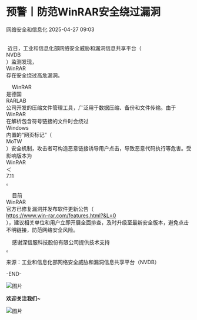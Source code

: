 #  预警丨防范WinRAR安全绕过漏洞   
 网络安全和信息化   2025-04-27 09:03  
  
   
 近日，工业和信息化部网络安全威胁和漏洞信息共享平台（  
NVDB  
）监测发现，  
WinRAR  
存在安全绕过高危漏洞。  
  
    WinRAR  
是德国  
RARLAB  
公司开发的压缩文件管理工具，广泛用于数据压缩、备份和文件传输。由于  
WinRAR  
在解析包含符号链接的文件时会绕过  
Windows  
内置的“网页标记”（  
MoTW  
）安全机制，攻击者可构造恶意链接诱导用户点击，导致恶意代码执行等危害。受影响版本为  
WinRAR  
＜  
7.11  
。  
  
    目前  
WinRAR  
官方已修复漏洞并发布软件更新公告（  
https://www.win-rar.com/features.html?&L=0  
），建议相关单位和用户立即开展全面排查，及时升级至最新安全版本，避免点击不明链接，防范网络安全风险。  
  
    感谢深信服科技股份有限公司提供技术支持  
。  
  
来源：工业和信息化部网络安全威胁和漏洞信息共享平台（NVDB）  
  
-END-  
  
![图片](https://mmbiz.qpic.cn/sz_mmbiz_gif/co91jb4rYkM8O2Vk1NMvSibBxaP5NSgRL1CpLoy06mLBVffNPZvoS2J6QNQnu0ybyprZ4UicZ4X7icgo5M3YWndwg/640?wx_fmt=gif&wxfrom=5&wx_lazy=1&wx_co=1&tp=webp "")  
  
  
**欢迎关注我们~**  
  
  
  
![图片](https://mmbiz.qpic.cn/sz_mmbiz_jpg/co91jb4rYkOSU1xg4xqGTRzKia2u7n9vpBNvN4tu4xdZsDQLJ6ysIANeNPwWOCANicztN09SZt9JicD9icgiaf2ZV1Q/640?wx_fmt=other&from=appmsg&wxfrom=5&wx_lazy=1&wx_co=1&tp=webp "")  
  
